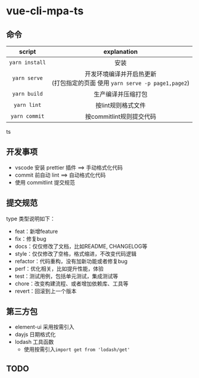 # vue-cli-mpa-ts

## 命令

|     script     |                         explanation                          |
| :------------: | :----------------------------------------------------------: |
| `yarn install` |                             安装                             |
|  `yarn serve`  | 开发环境编译并开启热更新<br />(打包指定的页面 使用  `yarn serve -p page1,page2`) |
|  `yarn build`  |                      生产编译并压缩打包                      |
|  `yarn lint`   |                      按lint规则格式文件                      |
| `yarn commit`  |                   按commitlint规则提交代码                   |



ts

## 开发事项
- vscode 安装 prettier 插件 ==> 手动格式化代码
- commit 前自动 lint ==> 自动格式化代码
- 使用 commitlint 提交规范



## 提交规范

type 类型说明如下：

- feat：新增feature
- fix：修复bug
- docs：仅仅修改了文档，比如README, CHANGELOG等
- style：仅仅修改了空格，格式缩进，不改变代码逻辑
- refactor：代码重构，没有加新功能或者修复bug
- perf：优化相关，比如提升性能，体验
- test：测试用例，包括单元测试，集成测试等
- chore：改变构建流程、或者增加依赖库、工具等
- revert：回滚到上一个版本



## 第三方包

- element-ui 采用按需引入
- dayjs 日期格式化
- lodash 工具函数
  - 使用按需引入`import get from 'lodash/get'`



## TODO 